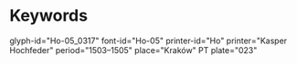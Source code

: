 # Keywords
glyph-id="Ho-05_0317"
font-id="Ho-05"
printer-id="Ho"
printer="Kasper Hochfeder"
period="1503–1505"
place="Kraków"
PT plate="023"
